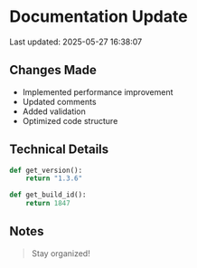 # Documentation Update

Last updated: 2025-05-27 16:38:07

## Changes Made
- Implemented performance improvement
- Updated comments
- Added validation
- Optimized code structure

## Technical Details
```python
def get_version():
    return "1.3.6"

def get_build_id():
    return 1847
```

## Notes
> Stay organized!
